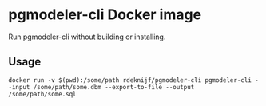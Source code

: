 pgmodeler-cli Docker image
==========================

Run pgmodeler-cli without building or installing.

## Usage

    docker run -v $(pwd):/some/path rdeknijf/pgmodeler-cli pgmodeler-cli --input /some/path/some.dbm --export-to-file --output /some/path/some.sql